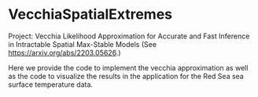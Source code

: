 # VecchiaSpatialExtremes
 Project: Vecchia Likelihood Approximation for Accurate and Fast Inference in Intractable Spatial Max-Stable Models (See https://arxiv.org/abs/2203.05626.)

Here we provide the code to implement the vecchia approximation as well as the code to visualize the results in the application for the Red Sea sea surface temperature data.
  
